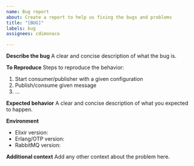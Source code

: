 ```yaml
---
name: Bug report
about: Create a report to help us fixing the bugs and problems
title: "[BUG]"
labels: bug
assignees: cdimonaco

---
```


**Describe the bug**
A clear and concise description of what the bug is.

**To Reproduce**
Steps to reproduce the behavior:
1. Start consumer/publisher with a given configuration
2. Publish/consume given message
3. ...

**Expected behavior**
A clear and concise description of what you expected to happen.

**Environment**
- Elixir version: 
- Erlang/OTP version: 
- RabbitMQ version: 

**Additional context**
Add any other context about the problem here.
